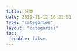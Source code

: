 ```yaml
---
title: 分类
date: 2019-11-12 16:21:51
type: "categories"
layout: "categories"
toc:
  enable: false
---
```

